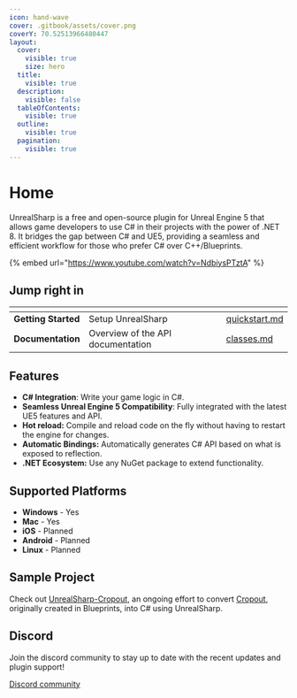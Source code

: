 ```yaml
---
icon: hand-wave
cover: .gitbook/assets/cover.png
coverY: 70.52513966480447
layout:
  cover:
    visible: true
    size: hero
  title:
    visible: true
  description:
    visible: false
  tableOfContents:
    visible: true
  outline:
    visible: true
  pagination:
    visible: true
---
```


# Home

UnrealSharp is a free and open-source plugin for Unreal Engine 5 that allows game developers to use C# in their projects with the power of .NET 8. It bridges the gap between C# and UE5, providing a seamless and efficient workflow for those who prefer C# over C++/Blueprints.

{% embed url="https://www.youtube.com/watch?v=NdbiysPTztA" %}

## Jump right in

<table data-view="cards"><thead><tr><th></th><th></th><th data-hidden data-card-cover data-type="files"></th><th data-hidden></th><th data-hidden data-card-target data-type="content-ref"></th></tr></thead><tbody><tr><td><strong>Getting Started</strong></td><td>Setup UnrealSharp</td><td></td><td></td><td><a href="getting-started/quickstart.md">quickstart.md</a></td></tr><tr><td><strong>Documentation</strong></td><td>Overview of the API documentation</td><td></td><td></td><td><a href="documentation/classes.md">classes.md</a></td></tr></tbody></table>

## Features <a href="#features" id="features"></a>

* **C# Integration**: Write your game logic in C#.
* **Seamless Unreal Engine 5 Compatibility**: Fully integrated with the latest UE5 features and API.
* **Hot reload:** Compile and reload code on the fly without having to restart the engine for changes.
* **Automatic Bindings:** Automatically generates C# API based on what is exposed to reflection.
* **.NET Ecosystem:** Use any NuGet package to extend functionality.

## Supported Platforms <a href="#supported-platforms" id="supported-platforms"></a>

* **Windows** - Yes
* **Mac** - Yes
* **iOS** - Planned
* **Android** - Planned
* **Linux** - Planned

## Sample Project <a href="#sample-project" id="sample-project"></a>

Check out [UnrealSharp-Cropout](https://github.com/UnrealSharp/UnrealSharp-Cropout/tree/main), an ongoing effort to convert [Cropout](https://www.unrealengine.com/en-US/blog/cropout-casual-rts-game-sample-project), originally created in Blueprints, into C# using UnrealSharp.

## Discord <a href="#discord" id="discord"></a>

Join the discord community to stay up to date with the recent updates and plugin support!

[Discord community](https://discord.gg/HQuJUYFxeV)
